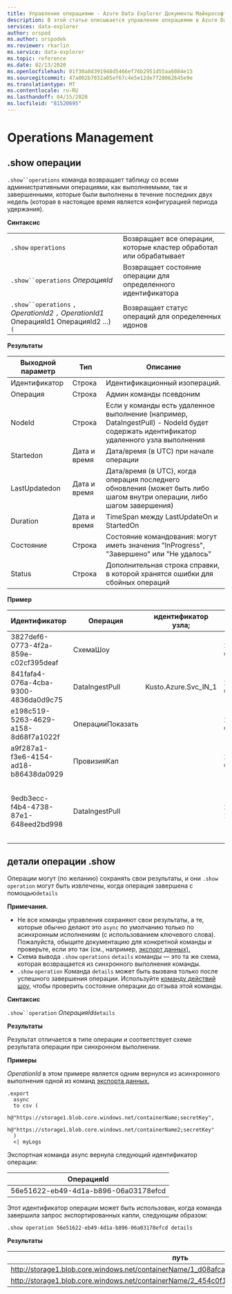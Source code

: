```yaml
---
title: Управление операциями - Azure Data Explorer Документы Майкрософт
description: В этой статье описывается управление операциями в Azure Data Explorer.
services: data-explorer
author: orspod
ms.author: orspodek
ms.reviewer: rkarlin
ms.service: data-explorer
ms.topic: reference
ms.date: 02/13/2020
ms.openlocfilehash: 01f30a8d391948d5466ef76b2951d55aa6084e15
ms.sourcegitcommit: 47a002b7032a05ef67c4e5e12de7720062645e9e
ms.translationtype: MT
ms.contentlocale: ru-RU
ms.lasthandoff: 04/15/2020
ms.locfileid: "81520695"
---
```

# <a name="operations-management"></a>Operations Management

## <a name="show-operations"></a>.show операции

`.show``operations` команда возвращает таблицу со всеми административными операциями, как выполняемыми, так и завершенными, которые были выполнены в течение последних двух недель (которая в настоящее время является конфигурацией периода удержания).

**Синтаксис**

|||
|---|---| 
|`.show` `operations`              |Возвращает все операции, которые кластер обработал или обрабатывает 
|`.show``operations` *ОперацияId*|Возвращает состояние операции для определенного идентификатора 
|`.show``operations` `,` *OperationId2* `,` *OperationId1* ОперацияId1 ОперацияId2 ...) `(`|Возвращает статус операций для определенных идонов

**Результаты**
 
|Выходной параметр |Тип |Описание 
|---|---|---
|Идентификатор |Строка |Идентификационный изопераций.
|Операция |Строка |Админ команды псевдоним 
|NodeId |Строка |Если у команды есть удаленное выполнение (например, DataIngestPull) - NodeId будет содержать идентификатор удаленного узла выполнения 
|Startedon |Дата и время |Дата/время (в UTC) при начале операции 
|LastUpdatedon |Дата и время |Дата/время (в UTC), когда операция последнего обновления (может быть либо шагом внутри операции, либо шагом завершения) 
|Duration |Дата и время |TimeSpan между LastUpdateOn и StartedOn 
|Состояние |Строка |Состояние командования: могут иметь значения "InProgress", "Завершено" или "Не удалось" 
|Status |Строка |Дополнительная строка справки, в которой хранятся ошибки для сбойных операций 
 
**Пример**
 
|Идентификатор |Операция |идентификатор узла; |Запущен на |Последнее обновление на |Duration |Состояние |Status 
|--|--|--|--|--|--|--|--
|3827def6-0773-4f2a-859e-c02cf395deaf |СхемаШоу | |2015-01-06 08:47:01.0000000 |2015-01-06 08:47:01.0000000 |0001-01-01 00:00:00.0000000 |Завершено | 
|841fafa4-076a-4cba-9300-4836da0d9c75 |DataIngestPull |Kusto.Azure.Svc_IN_1 |2015-01-06 08:47:02.0000000 |2015-01-06 08:48:19.0000000 |0001-01-01 00:01:17.0000000 |Завершено | 
|e198c519-5263-4629-a158-8d68f7a1022f |ОперацииПоказать | |2015-01-06 08:47:18.0000000 |2015-01-06 08:47:18.0000000 |0001-01-01 00:00:00.0000000 |Завершено | 
|a9f287a1-f3e6-4154-ad18-b86438da0929 |ПровизияКап | |2015-01-11 08:41:01.0000000 |0001-01-01 00:00:00.0000000 |0001-01-01 00:00:00.0000000 |InProgress | 
|9edb3ecc-f4b4-4738-87e1-648eed2bd998 |DataIngestPull | |2015-01-10 14:57:41.0000000 |2015-01-10 14:57:41.0000000 |0001-01-01 00:00:00.0000000 |Ошибка |Коллекция была изменена; операция перечисления может не выполняться. 

## <a name="show-operation-details"></a>детали операции .show

Операции могут (по желанию) сохранять свои результаты, и они `.show` `operation` могут быть извлечены, когда операция завершена с помощью`details` 

**Примечания.**

* Не все команды управления сохраняют свои результаты, а те, которые обычно делают это `async` по умолчанию только по асинхронным исполнениям (с использованием ключевого слова). Пожалуйста, обыщите документацию для конкретной команды и проверьте, если это так (см., например, [экспорт данных).](data-export/index.md) 
* Схема вывода `.show` `operations` `details` команды — это та же схема, которая возвращается из синхронного выполнения команды. 
* `.show` `operation` Команда `details` может быть вызвана только после успешного завершения операции. Используйте [команду действий шоу](#show-operations), чтобы проверить состояние операции до отзыва этой команды. 

**Синтаксис**

`.show``operation` *ОперацияId*`details`

**Результаты**

Результат отличается в типе операции и соответствует схеме результата операции при синхронном выполнении. 

**Примеры**

*OperationId* в этом примере является одним вернулся из асинхронного выполнения одной из команд [экспорта данных.](../management/data-export/index.md)

```kusto 
.export 
  async 
  to csv ( 
    h@"https://storage1.blob.core.windows.net/containerName;secretKey", 
    h@"https://storage1.blob.core.windows.net/containerName2;secretKey" 
  ) 
  <| myLogs 

```
Экспортная команда async вернула следующий идентификатор операции:

|ОперацияId|
|---|
|56e51622-eb49-4d1a-b896-06a03178efcd|

Этот идентификатор операции может быть использован, когда команда завершила запрос экспортированных капли, следующим образом: 

```
.show operation 56e51622-eb49-4d1a-b896-06a03178efcd details 
```

**Результаты**

|путь|NumRecords|
|---|---|
|http://storage1.blob.core.windows.net/containerName/1_d08afcae2f044c1092b279412dcb571b.csv|10|
|http://storage1.blob.core.windows.net/containerName/2_454c0f1359e24795b6529da8a0101330.csv|15|